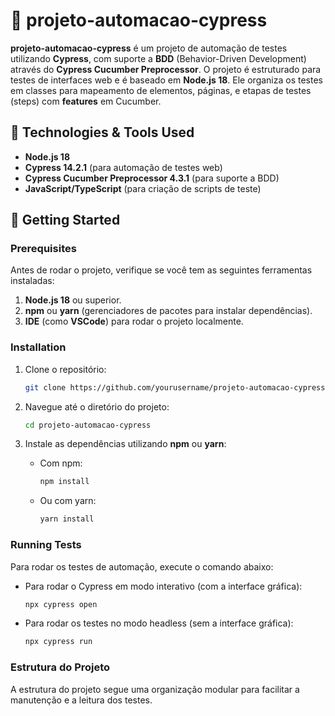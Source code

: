 # 🧪 projeto-automacao-cypress

**projeto-automacao-cypress** é um projeto de automação de testes utilizando **Cypress**, com suporte a **BDD** (Behavior-Driven Development) através do **Cypress Cucumber Preprocessor**. O projeto é estruturado para testes de interfaces web e é baseado em **Node.js 18**. Ele organiza os testes em classes para mapeamento de elementos, páginas, e etapas de testes (steps) com **features** em Cucumber.

## 🔧 Technologies & Tools Used
- **Node.js 18**
- **Cypress 14.2.1** (para automação de testes web)
- **Cypress Cucumber Preprocessor 4.3.1** (para suporte a BDD)
- **JavaScript/TypeScript** (para criação de scripts de teste)
  
## 🚀 Getting Started

### Prerequisites
Antes de rodar o projeto, verifique se você tem as seguintes ferramentas instaladas:

1. **Node.js 18** ou superior.
2. **npm** ou **yarn** (gerenciadores de pacotes para instalar dependências).
3. **IDE** (como **VSCode**) para rodar o projeto localmente.

### Installation
1. Clone o repositório:
    ```bash
    git clone https://github.com/yourusername/projeto-automacao-cypress.git
    ```

2. Navegue até o diretório do projeto:
    ```bash
    cd projeto-automacao-cypress
    ```

3. Instale as dependências utilizando **npm** ou **yarn**:
    - Com npm:
      ```bash
      npm install
      ```
    - Ou com yarn:
      ```bash
      yarn install
      ```

### Running Tests
Para rodar os testes de automação, execute o comando abaixo:

- Para rodar o Cypress em modo interativo (com a interface gráfica):
    ```bash
    npx cypress open
    ```

- Para rodar os testes no modo headless (sem a interface gráfica):
    ```bash
    npx cypress run
    ```

### Estrutura do Projeto
A estrutura do projeto segue uma organização modular para facilitar a manutenção e a leitura dos testes.


